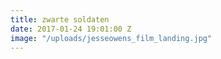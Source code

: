 ```yaml
---
title: zwarte soldaten
date: 2017-01-24 19:01:00 Z
image: "/uploads/jesseowens_film_landing.jpg"
---
```


